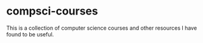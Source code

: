 # compsci-courses

This is a collection of computer science courses and other resources I have found to be useful.
